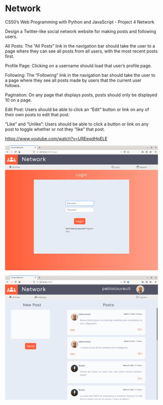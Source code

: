 # Network
CS50’s Web Programming with Python and JavaScript - Project 4 Network

Design a Twitter-like social network website for making posts and following users.

All Posts: The “All Posts” link in the navigation bar should take the user to a page where they can see all posts from all users, with the most recent posts first. 

Profile Page: Clicking on a username should load that user’s profile page.

Following: The “Following” link in the navigation bar should take the user to a page where they see all posts made by users that the current user follows. 

Pagination: On any page that displays posts, posts should only be displayed 10 on a page.

Edit Post: Users should be able to click an “Edit” button or link on any of their own posts to edit that post. 

“Like” and “Unlike”: Users should be able to click a button or link on any post to toggle whether or not they “like” that post. 

https://www.youtube.com/watch?v=UREeqdHpELE


![alt text](https://github.com/pablocourault/Network/blob/main/network1.png?raw=true)


![alt text](https://github.com/pablocourault/Network/blob/main/network2.png?raw=true)
